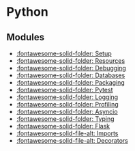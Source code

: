 Python
===

Modules
---
- [:fontawesome-solid-folder: Setup](setup/index.md)
- [:fontawesome-solid-folder: Resources](resources.md)
- [:fontawesome-solid-folder: Debugging](debugging/index.md)
- [:fontawesome-solid-folder: Databases](databases/index.md)
- [:fontawesome-solid-folder: Packaging](packaging/index.md)
- [:fontawesome-solid-folder: Pytest](pytest/index.md)
- [:fontawesome-solid-folder: Logging](logging/index.md)
- [:fontawesome-solid-folder: Profiling](profiling/index.md)
- [:fontawesome-solid-folder: Asyncio](asyncio/index.md)
- [:fontawesome-solid-folder: Typing](typing/index.md)
- [:fontawesome-solid-folder: Flask](flask/index.md)
- [:fontawesome-solid-file-alt: Imports](imports.md)
- [:fontawesome-solid-file-alt: Decorators](decorators.md)
